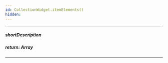 ```yaml
---
id: CollectionWidget.itemElements()
hidden: 
---
```

---
##### shortDescription

##### return: Array<Element>

---
